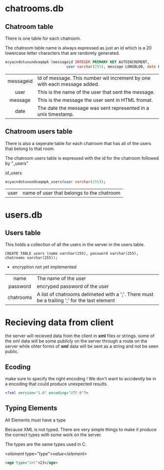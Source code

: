 

# chatrooms.db


## Chatroom table
There is one table for each chatroom. 

The chatroom table name is always expressed as just an id which is a 20 
lowercase letter characters that are randomly generated.


```sql
ecyacndotuvundxaqmpk (messageid INTEGER PRIMARY KEY AUTOINCREMENT, 
							user varchar(255), message LONGBLOB, date BIGINT);
```
|           |                                                                            |
|:---------:|----------------------------------------------------------------------------|
| messageid | Id of message.  This number wil increment by one  with each message added. |
|   user    | This is the name of the user that sent the message.                        |
|  message  | This is the message the user sent in HTML fromat.                          |
|   date    | The date the message was sent represented in a unix timestamp.             |

## Chatroom users table

There is also a seperate table for each chatroom that has all of the users that
belong to that room.

The chatroom users table is expressed with the id for the chatroom followed by 
"_users"

*id*_users

```sql
ecyacndotuvundxaqmpk_users(user varchar(255));
```
|       |                                           |
| :---: | ----------------------------------------- |
| user  | name of user that belongs to the chatroom |


# users.db

## Users table
This holds a collection of all the users in the server in the users table.

```
CREATE TABLE users (name varchar(255), password varchar(255), chatrooms varchar(255));
```
- encryption not yet implemented

|           |                                                                                              |
|:---------:|----------------------------------------------------------------------------------------------|
|   name    | The name of the user                                                                         |
| password  | encryped password of the user                                                                |
| chatrooms | A list of chatrooms delimeted with a ';'. There must be a trailing ';'  for the last element |

# Recieving data from client

the server will recieved data from the client in __xml__ files or strings. some
of the xml data will be some publicly on the server through a route on the
server while ohter forms of __xml__ data will be sent as a string and not 
be seen public.

## Ecoding

make sure to specify the right encoding ! We don't want to accidently be in a 
encoding that could produce unexpected results.

```xml
<?xml version="1.0" encoding="UTF-8"?>
```

## Typing Elements

All Elements must have a type

Because XML is not typed. There are very simple things to make it produce the
correct types with some work on the server.

The types are the same types used in C.

<*element* type="*type*">*value*</*element*>

```xml
<age type="int">23</age>
```

